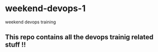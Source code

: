 # weekend-devops-1
weekend devops training


## This repo contains all the devops trainig related stuff !!
